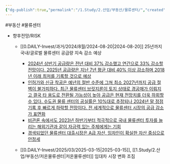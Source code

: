```yaml
---
{"dg-publish":true,"permalink":"/1.Study/2.산업/부동산/물류센터/","created":"2024-11-20T21:02:28.164+09:00","updated":"2025-06-03T20:07:20.913+09:00"}
---
```


#부동산 #물류센터


- 향후전망/RISK
	- [[0.DAILY-Invest/과거/2024/8월/2024-08-20\|2024-08-20]] 25년까지 국내/글로벌 물류센터 공급량 지속 감소 예상
		- [2024년 상반기 공급량은 전년 대비 37% 감소했고 연간으로 33% 감소할 전망이다. 2025년 공급량은 지난 7년 평균 대비 40% 이상 감소하며 2018년 이래 최저를 기록할 것으로 예상](8.19_물류센터%20Quarterly%20review%20NPL%20시장%20개화.pdf#page=1&selection=120,2,173,2&color=yellow)
		- [인허가와 신규 착공은 예년의 절반 수준에 그쳐 최소 2027년까지 공급 절벽이 불가피하다. 최근 물류센터 브릿지론이 토지 상태로 경공매가 이뤄지고 결국 타 용도로 전환될 가능성이 높아 공급은 현재 전망치를 더욱 하회할 수 있다. 수도권 물류 센터의 공실률은 10%대로 추정되나 2024년 말 정점 기록 후 빠르게 하락할 전망이다. 전 세계적으로 물류센터 시장의 공급 감소가 표면화](8.19_물류센터%20Quarterly%20review%20NPL%20시장%20개화.pdf#page=1&selection=176,0,286,3&color=yellow)
		- [비관론 속에서도 2023년 하반기부터 적극적으로 국내 물류센터 투자를 늘리는 해외기관과 같이 자금력 있는 주체에게는 기회](8.19_물류센터%20Quarterly%20review%20NPL%20시장%20개화.pdf#page=1&selection=656,0,685,2&color=yellow)
		- [경색되었던 물류센터 대출시장은 A급 자산, 임차인이 확실한 자산 중심으로 안정세](8.19_물류센터%20Quarterly%20review%20NPL%20시장%20개화.pdf#page=1&selection=748,0,771,3&color=yellow)
		  
	- [[0.DAILY-Invest/2025/03/2025-03-15\|2025-03-15]], [[1.Study/2.산업/부동산/저온물류센터\|저온물류센터]] 임대차 시장 변화 조짐
